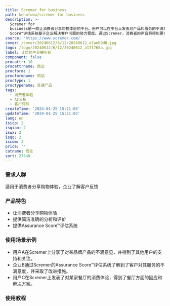 ```yaml
---
title: Scremer for business
path: kehufuwu/scremer-for-business
description: >-
  Scremer for
  business是一款让消费者分享购物体验的平台。用户可以在平台上发表对产品和服务的不满意见，Scremer将通过AI提供简洁准确的分析和评价。独特的Assurance
  Score™评估系统基于企业解决客户问题的努力程度。通过Scremer，消费者的声音将得到更多关注。
source: 'https://www.scremer.com/'
cover: /cover/20240612/6/12/20240612_e7aeb9d8.jpg
logo: /logo/20240612/6/12/20240612_a171768a.jpg
label: 让您的声音被听到
component: false
procattr: 10
procattrname: 商业
procform: 1
procformname: 网站
proctype: 1
proctypename: 普通产品
tags:
  - 消费者体验
  - AI分析
  - 客户评价
createTime: '2024-01-25 15:21:05'
updateTime: '2024-01-25 15:21:05'
lang: en
isicp: 2
isqian: 2
iswx: 2
isqq: 2
iscom: 2
price: ''
catname: 商业
sort: 27549
---
```




### 需求人群
适用于消费者分享购物体验，企业了解客户反馈

### 产品特色
- 让消费者分享购物体验
- 提供简洁准确的分析和评价
- 提供Assurance Score™评估系统

### 使用场景示例
- 用户A在Scremer上分享了对某品牌产品的不满意见，并得到了其他用户的支持和关注。
- 企业B通过Scremer的Assurance Score™评估系统了解到了客户对其服务的不满意度，并采取了改进措施。
- 用户C在Scremer上发表了对某家餐厅的消费体验，得到了餐厅方面的回应和解决方案。

### 使用教程


  

